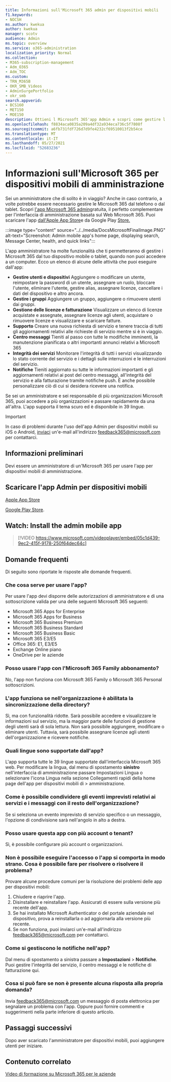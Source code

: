 ```yaml
---
title: Informazioni sull'Microsoft 365 admin per dispositivi mobili
f1.keywords:
- NOCSH
ms.author: kwekua
author: kwekua
manager: scotv
audience: Admin
ms.topic: overview
ms.service: o365-administration
localization_priority: Normal
ms.collection:
- M365-subscription-management
- Adm_O365
- Adm_TOC
ms.custom:
- TRN_M365B
- OKR_SMB_Videos
- AdminSurgePortfolio
- okr_smb
search.appverid:
- BCS160
- MET150
- MOE150
description: Ottieni l Microsoft 365'app Admin e scopri come gestire l'organizzazione online dal telefono o dal tablet.
ms.openlocfilehash: f8834aca0835a209a4df32a934eca736c5f7808f
ms.sourcegitcommit: a6fb731fdf726d7d9fe4232cf69510013f2b54ce
ms.translationtype: MT
ms.contentlocale: it-IT
ms.lasthandoff: 05/27/2021
ms.locfileid: "52683236"
---
```

# <a name="about-the-microsoft-365-admin-mobile-app"></a>Informazioni sull'Microsoft 365 per dispositivi mobili di amministrazione

Sei un amministratore che di solito è in viaggio? Anche in caso contrario, a volte potrebbe essere necessario gestire le Microsoft 365 dal telefono o dal tablet. Scopri [l'app Microsoft 365 admin](https://go.microsoft.com/fwlink/?LinkID=627216)gratuita, il perfetto complementare per l'interfaccia di amministrazione basata sul Web Microsoft 365. Puoi scaricare l'app [dall'Apple App Store](https://apps.apple.com/app/apple-store/id761397963?pt=80423&ct=docsaboutadminapp&mt=8)e da Google Play [Store.](https://play.google.com/store/apps/details?id=com.ms.office365admin&referrer=utm_source%3Ddocsaboutadminapp%26utm_campaign%25docsaboutadminapp)

:::image type="content" source="../../media/DocsMicrosoftFinalImage.PNG" alt-text="Screenshot: Admin mobile app's home page, displaying search, Message Center, health, and quick links":::

L'app amministratore ha molte funzionalità che ti permetteranno di gestire i Microsoft 365 dal tuo dispositivo mobile o tablet, quando non puoi accedere a un computer. Ecco un elenco di alcune delle attività che puoi eseguire dall'app:

- **Gestire utenti e dispositivi** Aggiungere o modificare un utente, reimpostare la password di un utente, assegnare un ruolo, bloccare l'utente, eliminare l'utente, gestire alias, assegnare licenze, cancellare i dati del dispositivo e altro ancora.
- **Gestire i gruppi** Aggiungere un gruppo, aggiungere o rimuovere utenti dai gruppi.
- **Gestione delle licenze e fatturazione** Visualizzare un elenco di licenze acquistate e assegnate, assegnare licenze agli utenti, acquistare o rimuovere licenze e visualizzare e scaricare fatture.
- **Supporto** Creare una nuova richiesta di servizio e tenere traccia di tutti gli aggiornamenti relativi alle richieste di servizio mentre si è in viaggio.
- **Centro messaggi** Tieniti al passo con tutte le modifiche imminenti, la manutenzione pianificata o altri importanti annunci relativi a Microsoft 365
- **Integrità dei servizi** Monitorare l'integrità di tutti i servizi visualizzando lo stato corrente del servizio e i dettagli sulle interruzioni e le interruzioni del servizio.
- **Notifiche** Tieniti aggiornato su tutte le informazioni importanti e gli aggiornamenti relativi ai post del centro messaggi, all'integrità del servizio e alla fatturazione tramite notifiche push. È anche possibile personalizzare ciò di cui si desidera ricevere una notifica.

Se sei un amministratore e sei responsabile di più organizzazioni Microsoft 365, puoi accedere a più organizzazioni e passare rapidamente da una all'altra. L'app supporta il tema scuro ed è disponibile in 39 lingue.
  
> [!IMPORTANT]
> In caso di problemi durante l'uso dell'app Admin per dispositivi mobili su iOS o Android, [inviaci](mailto:feedback365@microsoft.com) un'e-mail all'indirizzo feedback365@microsoft.com per contattarci.

## <a name="before-you-begin"></a>Informazioni preliminari

Devi essere un amministratore di un'Microsoft 365 per usare l'app per dispositivi mobili di amministrazione.
  
## <a name="download-the-admin-mobile-app"></a>Scaricare l'app Admin per dispositivi mobili

[Apple App Store](https://apps.apple.com/app/apple-store/id761397963?pt=80423&ct=docsaboutadminapp&mt=8) 

[Google Play Store](https://play.google.com/store/apps/details?id=com.ms.office365admin&referrer=utm_source%3Ddocsaboutadminapp%26utm_campaign%25docsaboutadminapp).
  
## <a name="watch-install-the-admin-mobile-app"></a>Watch: Install the admin mobile app

> [!VIDEO https://www.microsoft.com/videoplayer/embed/05c1d439-9ec2-415f-9178-250f64dec64c]

## <a name="frequently-asked-questions"></a>Domande frequenti

Di seguito sono riportate le risposte alle domande frequenti.
  
### <a name="what-do-i-need-to-do-to-be-able-to-use-the-app"></a>Che cosa serve per usare l'app?

Per usare l'app devi disporre delle autorizzazioni di amministratore e di una sottoscrizione valida per una delle seguenti Microsoft 365 seguenti:

- Microsoft 365 Apps for Enterprise
- Microsoft 365 Apps for Business
- Microsoft 365 Business Premium
- Microsoft 365 Business Standard
- Microsoft 365 Business Basic
- Microsoft 365 E3/E5
- Office 365: E1, E3/E5
- Exchange Online piano
- OneDrive per le aziende
  
### <a name="can-i-use-the-app-with-my-microsoft-365-family-subscription"></a>Posso usare l'app con l'Microsoft 365 Family abbonamento?

No, l'app non funziona con Microsoft 365 Family o Microsoft 365 Personal sottoscrizioni.

### <a name="will-the-app-work-if-my-organization-has-directory-synchronization-enabled"></a>L'app funziona se nell'organizzazione è abilitata la sincronizzazione della directory?

Sì, ma con funzionalità ridotte. Sarà possibile accedere e visualizzare le informazioni sul servizio, ma la maggior parte delle funzioni di gestione degli utenti sarà di sola lettura. Non sarà possibile aggiungere, modificare o eliminare utenti. Tuttavia, sarà possibile assegnare licenze agli utenti dell'organizzazione e ricevere notifiche.
  
### <a name="what-languages-are-supported-by-the-app"></a>Quali lingue sono supportate dall'app?

L'app supporta tutte le 39 lingue supportate dall'interfaccia Microsoft 365 web. Per modificare la lingua, dal menu di spostamento **sinistro** nell'interfaccia di amministrazione passare Impostazioni Lingua o selezionare l'icona Lingua nella sezione Collegamenti rapidi della home page dell'app per dispositivi mobili di  >   amministrazione.  
  
### <a name="how-can-i-share-the-service-incidents-and-messages-with-the-rest-of-my-organization"></a>Come è possibile condividere gli eventi imprevisti relativi ai servizi e i messaggi con il resto dell'organizzazione?

Se si seleziona un evento imprevisto di servizio specifico o un messaggio, l'opzione di condivisione sarà nell'angolo in alto a destra.
  
### <a name="can-i-use-this-app-with-multiple-accounts-or-tenants"></a>Posso usare questa app con più account o tenant?

Sì, è possibile configurare più account o organizzazioni.

### <a name="im-unable-to-login-or-my-app-is-acting-funny-what-can-i-do-to-troubleshoot-or-fix-the-issue"></a>Non è possibile eseguire l'accesso o l'app si comporta in modo strano. Cosa è possibile fare per risolvere o risolvere il problema?

Provare alcune procedure comuni per la risoluzione dei problemi delle app per dispositivi mobili:

1. Chiudere e riaprire l'app.
1. Disinstallare e reinstallare l'app. Assicurati di essere sulla versione più recente dell'app.
1. Se hai installato Microsoft Authenticator o del portale aziendale nel dispositivo, prova a reinstallarla o ad aggiornarla alla versione più recente.
1. Se non funziona, puoi inviarci un'e-mail all'indirizzo feedback365@microsoft.com per contattarci.

### <a name="how-do-i-manage-notifications-in-the-app"></a>Come si gestiscono le notifiche nell'app?

Dal menu di spostamento a sinistra passare a **Impostazioni**  >  **Notifiche**. Puoi gestire l'integrità del servizio, il centro messaggi e le notifiche di fatturazione qui.

### <a name="what-do-i-do-if-my-question-isnt-answered"></a>Cosa si può fare se non è presente alcuna risposta alla propria domanda?

Invia [feedback365@microsoft.com](mailto:feedback365@microsoft.com) un messaggio di posta elettronica per segnalare un problema con l'app. Oppure puoi fornire commenti e suggerimenti nella parte inferiore di questo articolo.

## <a name="next-steps"></a>Passaggi successivi

Dopo aver scaricato l'amministratore per dispositivi mobili, puoi aggiungere utenti per iniziare.
  
## <a name="related-content"></a>Contenuto correlato

[Video di formazione su Microsoft 365 per le aziende](../../business-video/index.yml)

